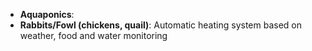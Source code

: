 - **Aquaponics**:
- **Rabbits/Fowl (chickens, quail)**:  Automatic heating system based on weather, food and water monitoring
